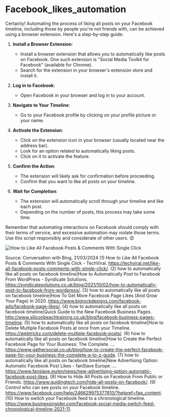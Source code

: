 # Facebook_likes_automation


Certainly! Automating the process of liking all posts on your Facebook timeline, including those by people you're not friends with, can be achieved using a browser extension. Here's a step-by-step guide:

1. **Install a Browser Extension**:
    - Install a browser extension that allows you to automatically like posts on Facebook. One such extension is "Social Media Toolkit for Facebook" (available for Chrome).
    - Search for the extension in your browser's extension store and install it.

2. **Log in to Facebook**:
    - Open Facebook in your browser and log in to your account.

3. **Navigate to Your Timeline**:
    - Go to your Facebook profile by clicking on your profile picture or your name.

4. **Activate the Extension**:
    - Click on the extension icon in your browser (usually located near the address bar).
    - Look for an option related to automatically liking posts.
    - Click on it to activate the feature.

5. **Confirm the Action**:
    - The extension will likely ask for confirmation before proceeding.
    - Confirm that you want to like all posts on your timeline.

6. **Wait for Completion**:
    - The extension will automatically scroll through your timeline and like each post.
    - Depending on the number of posts, this process may take some time.

Remember that automating interactions on Facebook should comply with their terms of service, and excessive automation may violate those terms. Use this script responsibly and considerate of other users. 😊

![How to Like All Facebook Posts & Comments With Single Click](^8^)

Source: Conversation with Bing, 21/03/2024
(1) How to Like All Facebook Posts & Comments With Single Click - TechViral. https://techviral.net/like-all-facebook-posts-comments-with-single-click/.
(2) how to automatically like all posts on facebook timeline|How to Automatically Post to Facebook From WordPress - Syndicate Solutions. https://syndicatesolutions.co.uk/blog/2021/10/02/how-to-automatically-post-to-facebook-from-wordpress/.
(3) how to automatically like all posts on facebook timeline|How To Get More Facebook Page Likes (And Grow Your Page) In 2020. https://www.bigrockdesigns.com/facebook-ads/facebook-page-likes/.
(4) how to automatically like all posts on facebook timeline|Quick Guide to the New Facebook Business Pages. http://www.siliconbeachtraining.co.uk/blog/facebook-business-pages-timeline.
(5) how to automatically like all posts on facebook timeline|How to Delete Multiple Facebook Posts at once from your Timeline. https://webtrickz.com/delete-multiple-facebook-posts/.
(6) how to automatically like all posts on facebook timeline|How to Create the Perfect Facebook Page for Your Business: The Complete .... https://www.gathersocial.co.uk/blog/how-to-create-the-perfect-facebook-page-for-your-business-the-complete-a-to-z-guide.
(7) how to automatically like all posts on facebook timeline|New Advertising Option: Automatic Facebook Post Likes - fanSlave Europe .... https://www.fanslave.eu/en/news/new-advertising-option-automatic-facebook-post-likes.
(8) How to Hide All Posts on Facebook From Public or Friends. https://www.guidingtech.com/hide-all-posts-on-facebook/.
(9) Control who can see posts on your Facebook timeline. https://www.facebook.com/help/246629975377810/?helpref=faq_content.
(10) How to switch your Facebook feed to a chronological timeline. https://www.businessinsider.com/facebook-social-media-switch-feed-chronological-timeline-2021-11.
